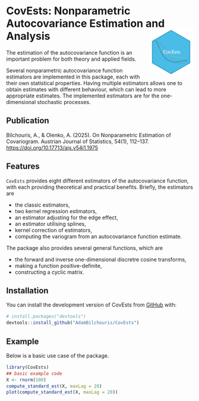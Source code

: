 # CovEsts: Nonparametric Autocovariance Estimation and Analysis <img src="man/figures/logo.png" align="right" height="120" alt="" />

<!-- badges: start -->
<!-- badges: end -->


The estimation of the autocovariance function is an important problem for both theory and applied fields.


Several nonparametric autocovariance function estimators are implemented in this package, each with their own statistical properties.
Having multiple estimators allows one to obtain estimates with different behaviour, which can lead to more appropriate estimates.
The implemented estimators are for the one-dimensional stochastic processes.


## Publication
Bilchouris, A., & Olenko, A. (2025). On Nonparametric Estimation of Covariogram. Austrian Journal of Statistics, 54(1), 112–137. https://doi.org/10.17713/ajs.v54i1.1975


## Features
`CovEsts` provides eight different estimators of the autocovariance function, with each providing theoretical and practical benefits.
Briefly, the estimators are

* the classic estimators,
* two kernel regression estimators,
* an estimator adjusting for the edge effect,
* an estimator utilising splines,
* kernel correction of estimators,
* computing the variogram from an autocovariance function estimate.

The package also provides several general functions, which are
  
* the forward and inverse one-dimensional discretre cosine transforms,
* making a function positive-definite,
* constructing a cyclic matrix.

## Installation

You can install the development version of CovEsts from [GitHub](https://github.com/AdamBilchouris/CovEsts) with:

``` r
# install.packages("devtools")
devtools::install_github("AdamBilchouris/CovEsts")
```

## Example

Below is a basic use case of the package. 

``` r
library(CovEsts)
## basic example code
X <- rnorm(100)
compute_standard_est(X, maxLag = 20)
plot(compute_standard_est(X, maxLag = 20))
```

